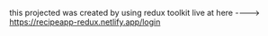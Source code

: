 this projected was created by using redux toolkit
live at here ----> https://recipeapp-redux.netlify.app/login
